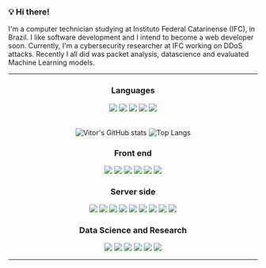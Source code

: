 ### 💡 Hi there!
I'm a computer technician studying at Instituto Federal Catarinense (IFC), in Brazil. I like software development and I intend to become a web developer soon.
Currently, I'm a cybersecurity researcher at IFC working on DDoS attacks. Recently I all did was packet analysis, datascience and evaluated Machine Learning models.

<hr>

<div>
  <div align='center'>
    <h3>Languages</h3>
    <img src=https://img.shields.io/badge/Python-FFD43B?style=for-the-badge&logo=python&logoColor=darkgreen />
    <img src=https://img.shields.io/badge/JavaScript-F7DF1E?style=for-the-badge&logo=javascript&logoColor=black />
    <img src=https://img.shields.io/badge/TypeScript-007ACC?style=for-the-badge&logo=typescript&logoColor=white />
    <img src=https://img.shields.io/badge/PHP-777BB4?style=for-the-badge&logo=php&logoColor=white />
    <img src=https://img.shields.io/badge/R-276DC3?style=for-the-badge&logo=r&logoColor=white />
  </div>
  
  <br>
  <div align='center'>
              
  ![Vitor's GitHub stats](https://github-readme-stats.vercel.app/api?username=VitorValandro&hide=contribs,issues&count_private=true&show_icons=true&theme=radical)
  ![Top Langs](https://github-readme-stats.vercel.app/api/top-langs/?username=VitorValandro&layout=compact&theme=radical)
       
  </div>
  
  <div align='center'>
    <h3>Front end</h3>
    <img src=https://img.shields.io/badge/React-20232A?style=for-the-badge&logo=react&logoColor=61DAFB />
    <img src=https://img.shields.io/badge/React_Native-20232A?style=for-the-badge&logo=react&logoColor=61DAFB />
    <img src=https://img.shields.io/badge/Electron-2B2E3A?style=for-the-badge&logo=electron&logoColor=9FEAF9 />
    <img src=https://img.shields.io/badge/next.js-000000?style=for-the-badge&logo=next-dot-js&logoColor=white />
    <img src=https://img.shields.io/badge/Netlify-00C7B7?style=for-the-badge&logo=netlify&logoColor=white />
    <img src=https://img.shields.io/badge/Figma-F24E1E?style=for-the-badge&logo=figma&logoColor=white />
  </div>
</div>
  
  
  <div align='center'>
    <h3>Server side </h3>
      <img src=https://img.shields.io/badge/Node.js-43853D?style=for-the-badge&logo=node-dot-js&logoColor=white />
      <img src=https://img.shields.io/badge/Django-092E20?style=for-the-badge&logo=django&logoColor=green />
      <img src=https://img.shields.io/badge/Flask-000000?style=for-the-badge&logo=flask&logoColor=white />
      <img src=https://img.shields.io/badge/Jest-C21325?style=for-the-badge&logo=jest&logoColor=white />
      <img src=https://img.shields.io/badge/MySQL-00000F?style=for-the-badge&logo=mysql&logoColor=white />
      <img src=https://img.shields.io/badge/MongoDB-4EA94B?style=for-the-badge&logo=mongodb&logoColor=white />
      <img src=https://img.shields.io/badge/SQLite-07405E?style=for-the-badge&logo=sqlite&logoColor=white />
      <img src=https://img.shields.io/badge/Heroku-430098?style=for-the-badge&logo=heroku&logoColor=white />
      <img src=https://img.shields.io/badge/Insomnia-5849be?style=for-the-badge&logo=Insomnia&logoColor=white />
  </div>
  
<div align='center'>
  <h3>Data Science and Research</h3>
  <img src=https://img.shields.io/badge/Jupyter-F37626.svg?&style=for-the-badge&logo=Jupyter&logoColor=white />
  <img src=https://img.shields.io/badge/scikit_learn-F7931E?style=for-the-badge&logo=scikit-learn&logoColor=white />
  <img src=https://img.shields.io/badge/Shell_Script-121011?style=for-the-badge&logo=gnu-bash&logoColor=white />
  <img src=https://img.shields.io/badge/conda-342B029.svg?&style=for-the-badge&logo=anaconda&logoColor=white />
  <img src=https://img.shields.io/badge/Selenium-43B02A?style=for-the-badge&logo=Selenium&logoColor=white />
  <img src=https://img.shields.io/badge/Kali_Linux-557C94?style=for-the-badge&logo=kali-linux&logoColor=white />
</div>
<hr>
